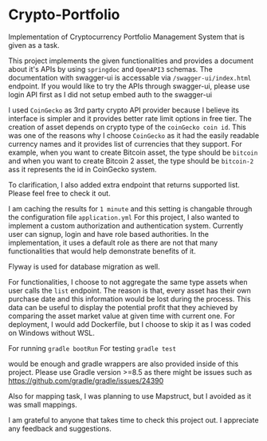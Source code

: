 # Crypto-Portfolio
Implementation of Cryptocurrency Portfolio Management System that is given as a task.

This project implements the given functionalities and provides a document about it's APIs by using `springdoc` and `OpenAPI3` schemas.
The documentation with swagger-ui is accessable via `/swagger-ui/index.html` endpoint. If you would like to try the APIs through swagger-ui, please use login API first as I did not setup embed auth to the swagger-ui

I used `CoinGecko` as 3rd party crypto API provider because I believe its interface is simpler and it provides better rate limit options in free tier.
The creation of asset depends on crypto type of the `coinGecko coin id`. This was one of the reasons why I choose `CoinGecko` as it had the easily readable currency names and it provides list of currencies that they support.
For example, when you want to create Bitcoin asset, the type should be `bitcoin` and when you want to create Bitcoin 2 asset, the type should be `bitcoin-2` ass it represents the id in CoinGecko system.

To clarification, I also added extra endpoint that returns supported list. Please feel free to check it out.

I am caching the results for `1 minute` and this setting is changable through the configuration file `application.yml`
For this project, I also wanted to implement a custom authorization and authentication system. Currently user can signup, login and have role based authorities. In the implementation, it uses a default role as there are not that many functionalities that would help demonstrate benefits of it.

Flyway is used for database migration as well.

For functionalities, I choose to not aggregate the same type assets when user calls the `list` endpoint. The reason is that, every asset has their own purchase date and this information would be lost during the process. This data can be useful to display the potential profit that they achieved by comparing the asset market value at given time with current one.
For deployment, I would add Dockerfile, but I choose to skip it as I was coded on Windows without WSL.

For running `gradle bootRun`
For testing `gradle test` 

would be enough and gradle wrappers are also provided inside of this project. Please use Gradle version >=8.5 as there might be issues such as https://github.com/gradle/gradle/issues/24390

Also for mapping task, I was planning to use Mapstruct, but I avoided as it was small mappings.

I am grateful to anyone that takes time to check this project out. I appreciate any feedback and suggestions.